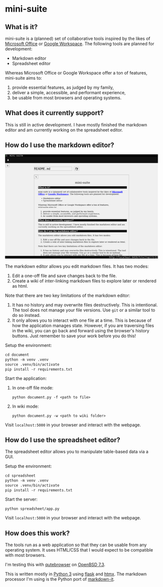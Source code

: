 # mini-suite 

## What is it?

mini-suite is a (planned) set of collaborative tools inspired by the likes of [Microsoft Office](https://www.office.com/) or [Google Workspace](https://workspace.google.com/). The following tools are planned for development:
- Markdown editor
- Spreadsheet editor

Whereas Microsoft Office or Google Workspace offer a ton of features,
mini-suite aims to:
1. provide essential features, as judged by my family,
1. deliver a simple, accessible, and performant experience,
1. be usable from most browsers and operating systems.

## What does it currently support?

This is still in active development. I have mostly finished the markdown editor and am currently working on the spreadsheet editor.

## How do I use the markdown editor?

![demo](./media/readme.png)

The markdown editor allows you edit markdown files. It has two modes:
1. Edit a one-off file and save changes back to the file.
1. Create a wiki of inter-linking markdown files to explore later or rendered as html.

Note that there are two key limitations of the markdown editor:
1. It has no history and may overwrite files destructively. This is intentional. The tool does not manage your file versions. Use `git` or a similar tool to do so instead.
1. It only allows you to interact with one file at a time. This is because of how the application manages state. However, if you are traversing files in the wiki, you can go back and forward using the browser's history buttons. Just remember to save your work before you do this!

Setup the environment:
```
cd document
python -m venv .venv
source .venv/bin/activate
pip install -r requirements.txt
```

Start the application:
1. In one-off file mode:
    ```
    python document.py -f <path to file>
    ```
1. In wiki mode:
    ```
    python document.py -w <path to wiki folder>
    ```

Visit `localhost:5000` in your browser and interact with the webpage.

## How do I use the spreadsheet editor?

The spreadsheet editor allows you to manipulate table-based data via a GUI.

Setup the environment:
```
cd spreadsheet
python -m venv .venv
source .venv/bin/activate
pip install -r requirements.txt
```

Start the server:
```
python spreadsheet/app.py
```

Visit `localhost:5000` in your browser and interact with the webpage.

## How does this work?

The tools run as a web application so that they can be usable from any operating system. It uses HTML/CSS that I would expect to be compatible with most browsers.

I'm testing this with [qutebrowser](https://www.qutebrowser.org/) on [OpenBSD 7.3](https://www.openbsd.org/73.html).

This is written mostly in [Python 3](https://www.python.org/) using [flask](https://flask.palletsprojects.com/en/3.0.x/) and [htmx](https://htmx.org/). The markdown processor I'm using is the Python port of [markdown-it](https://github.com/markdown-it/markdown-it).
